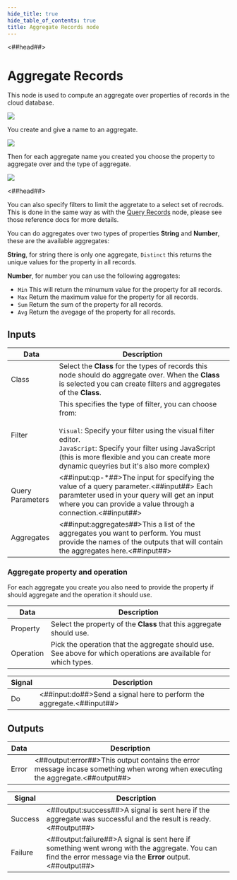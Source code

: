 ```yaml
---
hide_title: true
hide_table_of_contents: true
title: Aggregate Records node
---
```


<##head##>

# Aggregate Records

This node is used to compute an aggregate over properties of records in the cloud database. 

<div className="ndl-image-with-background l">

![](/nodes/cloud-functions/cloud-data/aggregate-records/aggregate-records.png)

</div>

You create and give a name to an aggregate.

<div className="ndl-image-with-background l">

![](/nodes/cloud-functions/cloud-data/aggregate-records/props-1.png)

</div>

Then for each aggregate name you created you choose the property to aggregate over and the type of aggregate.

<div className="ndl-image-with-background l">

![](/nodes/cloud-functions/cloud-data/aggregate-records/props-2.png)

</div>

<##head##>

You can also specify filters to limit the aggretate to a select set of recrods. This is done in the same way as with the [Query Records](/nodes/data/cloud-data/query-records) node, please see those reference docs for more details.

You can do aggregates over two types of properties **String** and **Number**, these are the available aggregates:

**String**, for string there is only one aggregate, `Distinct` this returns the unique values for the property in all records.

**Number**, for number you can use the following aggregates:
- `Min` This will return the minumum value for the property for all records.
- `Max` Return the maximum value for the property for all records.
- `Sum` Return the sum of the property for all records.
- `Avg` Return the avegage of the property for all records.

## Inputs

| Data                                                | Description                                                                                                                                                                                                                                                                       |
| --------------------------------------------------- | --------------------------------------------------------------------------------------------------------------------------------------------------------------------------------------------------------------------------------------------------------------------------------- |
| <span className="ndl-data">Class</span>             | Select the **Class** for the types of records this node should do aggregate over. When the **Class** is selected you can create filters and aggregates of the **Class**.                                                                                                 |
| <span className="ndl-data">Filter</span>            | This specifies the type of filter, you can choose from:<br/><br/>`Visual`: Specify your filter using the visual filter editor.<br/>`JavaScript`: Specify your filter using JavaScript (this is more flexible and you can create more dynamic queyries but it's also more complex) |
| <span className="ndl-data">Query Parameters</span>  | <##input:qp-\*##>The input for specifying the value of a query parameter.<##input##> Each paramteter used in your query will get an input where you can provide a value through a connection.<##input##>                                                                          |
| <span className="ndl-data">Aggregates</span>  | <##input:aggregates##>This a list of the aggregates you want to perform. You must provide the names of the outputs that will contain the aggregates here.<##input##>                                                                          |

### Aggregate property and operation

For each aggregate you create you also need to provide the property if should aggregate and the operation it should use.

| Data                                                | Description                                                                                                                                                                                                                                                                       |
| --------------------------------------------------- | --------------------------------------------------------------------------------------------------------------------------------------------------------------------------------------------------------------------------------------------------------------------------------- |
| <span className="ndl-data">Property</span>             | Select the property of the **Class** that this aggregate should use.                                                                                                 |
| <span className="ndl-data">Operation</span>            | Pick the operation that the aggregate should use. See above for which operations are available for which types. |


| Signal                                 | Description                                                                                                   |
| -------------------------------------- | ------------------------------------------------------------------------------------------------------------- |
| <span className="ndl-signal">Do</span> | <##input:do##>Send a signal here to perform the aggregate.<##input##> |

## Outputs

| Data                                              | Description                                                                                                                                                                                          |
| ------------------------------------------------- | ---------------------------------------------------------------------------------------------------------------------------------------------------------------------------------------------------- |
| <span className="ndl-data">Error</span>           | <##output:error##>This output contains the error message incase something when wrong when executing the aggregate.<##output##>                                                                           |

| Signal                                      | Description                                                                                                                                            |
| ------------------------------------------- | ------------------------------------------------------------------------------------------------------------------------------------------------------ |
| <span className="ndl-signal">Success</span> | <##output:success##>A signal is sent here if the aggregate was successful and the result is ready.<##output##>                                             |
| <span className="ndl-signal">Failure</span> | <##output:failure##>A signal is sent here if something went wrong with the aggregate. You can find the error message via the **Error** output.<##output##> |

